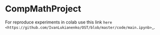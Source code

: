 # CompMathProject

For reproduce experiments in colab use this link `here <https://github.com/IvanLukianenko/OST/blob/master/code/main.ipynb>`_.
